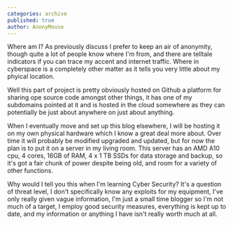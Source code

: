 ```yaml
---
categories: archive
published: true
author: AnonyMouse
---
```


Where am I? As previously discuss I prefer to keep an air of anonymity, though quite a lot of people know where I'm from, and there are telltale indicators if you can trace my accent and internet traffic. Where in cyberspace is a completely other matter as it tells you very little about my phyical location.

Well this part of project is pretty obviously hosted on Github a platform for sharing ope source code amongst other things, it has one of my subdomains pointed at it and is hosted in the cloud somewhere as they can potentially be just about anywhere on just about anything.

When I eventually move and set up this blog elsewhere, I will be hosting it on my own physical hardware which I know a great deal more about. Over time it will probably be modified upgraded and updated, but for now the plan is to put it on a server in my living room. This server has an AMD A10 cpu, 4 cores, 16GB of RAM, 4 x 1 TB SSDs for data storage and backup, so it's got a fair chunk of power despite being old, and room for a variety of other functions.

Why would I tell you this when I'm learning Cyber Security? It's a question of threat level, I don't specifically know any exploits for my equipment, I've only really given vague information, I'm just a small time blogger so I'm not much of a target, I employ good security measures, everything is kept up to date, and my information or anything I have isn't really worth much at all.
